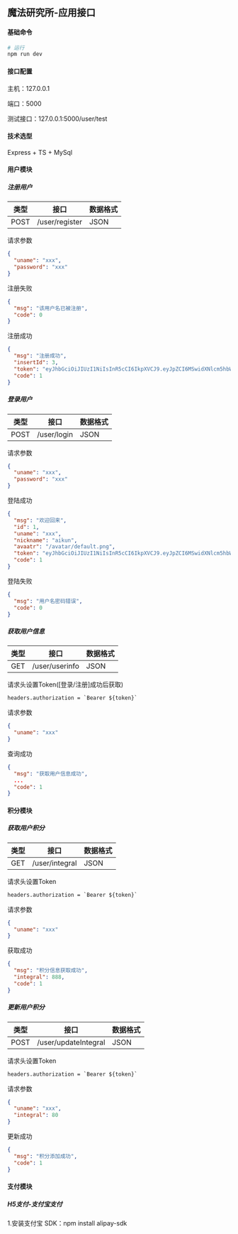 ## 魔法研究所-应用接口

#### 基础命令

```bash
# 运行
npm run dev
```

#### 接口配置

主机：127.0.0.1

端口：5000

测试接口：127.0.0.1:5000/user/test

#### 技术选型

Express + TS + MySql

#### 用户模块

##### 注册用户

| 类型 | 接口           | 数据格式 |
| ---- | -------------- | -------- |
| POST | /user/register | JSON     |

请求参数

```json
{
  "uname": "xxx",
  "password": "xxx"
}
```

注册失败

```json
{
  "msg": "该用户名已被注册",
  "code": 0
}
```

注册成功

```json
{
  "msg": "注册成功",
  "insertId": 3,
  "token": "eyJhbGciOiJIUzI1NiIsInR5cCI6IkpXVCJ9.eyJpZCI6MSwidXNlcm5hbWUiOiJyb290IiwiaWF0IjoxNjkwMjY4NjcyfQ.rQ1Qnk63pIGBWwrN3NBrSsime5Chrek83OjkHjrfPSw",
  "code": 1
}
```

##### 登录用户

| 类型 | 接口        | 数据格式 |
| ---- | ----------- | -------- |
| POST | /user/login | JSON     |

请求参数

```json
{
  "uname": "xxx",
  "password": "xxx"
}
```

登陆成功

```json
{
  "msg": "欢迎回来",
  "id": 1,
  "uname": "xxx",
  "nickname": "aikun",
  "avaatr": "/avatar/default.png",
  "token": "eyJhbGciOiJIUzI1NiIsInR5cCI6IkpXVCJ9.eyJpZCI6MSwidXNlcm5hbWUiOiJyb290IiwiaWF0IjoxNjkwMjY4NjcyfQ.rQ1Qnk63pIGBWwrN3NBrSsime5Chrek83OjkHjrfPSw",
  "code": 1
}
```

登陆失败

```json
{
  "msg": "用户名密码错误",
  "code": 0
}
```

##### 获取用户信息

| 类型 | 接口           | 数据格式 |
| ---- | -------------- | -------- |
| GET  | /user/userinfo | JSON     |

请求头设置Token([登录/注册]成功后获取)

```txt
headers.authorization = `Bearer ${token}`
```

请求参数

```json
{
  "uname": "xxx"
}
```

查询成功

```json
{
  "msg": "获取用户信息成功",
  ...
  "code": 1
}
```

#### 积分模块

##### 获取用户积分

| 类型 | 接口           | 数据格式 |
| ---- | -------------- | -------- |
| GET  | /user/integral | JSON     |

请求头设置Token

```txt
headers.authorization = `Bearer ${token}`
```

请求参数

```json
{
  "uname": "xxx"
}
```

获取成功

```json
{
  "msg": "积分信息获取成功",
  "integral": 888,
  "code": 1
}
```

##### 更新用户积分

| 类型 | 接口                 | 数据格式 |
| ---- | -------------------- | -------- |
| POST | /user/updateIntegral | JSON     |

请求头设置Token

```txt
headers.authorization = `Bearer ${token}`
```

请求参数

```json
{
  "uname": "xxx",
  "integral": 80
}
```

更新成功

```json
{
  "msg": "积分添加成功",
  "code": 1
}
```

#### 支付模块

##### H5支付-支付宝支付

1.安装支付宝 SDK：npm install alipay-sdk
